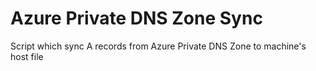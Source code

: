 # Azure Private DNS Zone Sync
Script which sync A records from Azure Private DNS Zone to machine's host file
